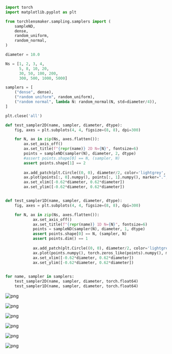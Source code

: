 ```python
import torch
import matplotlib.pyplot as plt

from torchlensmaker.sampling.samplers import (
    sampleND,
    dense,
    random_uniform,
    random_normal,
)

diameter = 10.0

Ns = [1, 2, 3, 4,
      5, 8, 10, 20,
      30, 50, 100, 200,
      300, 500, 1000, 5000]

samplers = [
    ("dense", dense),
    ("random uniform", random_uniform),
    ("random normal", lambda N: random_normal(N, std=diameter/4)),
]

plt.close('all')

def test_sampler2D(name, sampler, diameter, dtype):
    fig, axes = plt.subplots(4, 4, figsize=(8, 8), dpi=300)

    for N, ax in zip(Ns, axes.flatten()):
        ax.set_axis_off()
        ax.set_title(f"{repr(name)} 2D N={N}", fontsize=6)
        points = sampleND(sampler(N), diameter, 2, dtype)
        #assert points.shape[0] == N, (sampler, N)
        assert points.shape[1] == 2
        
        ax.add_patch(plt.Circle((0, 0), diameter/2, color='lightgrey', fill=False))
        ax.plot(points[:, 0].numpy(), points[:, 1].numpy(), marker=".", linestyle="none", markersize=2, color="red")
        ax.set_xlim([-0.62*diameter, 0.62*diameter])
        ax.set_ylim([-0.62*diameter, 0.62*diameter])


def test_sampler1D(name, sampler, diameter, dtype):
    fig, axes = plt.subplots(4, 4, figsize=(8, 8), dpi=300)

    for N, ax in zip(Ns, axes.flatten()):
            ax.set_axis_off()
            ax.set_title(f"{repr(name)} 1D N={N}", fontsize=6)
            points = sampleND(sampler(N), diameter, 1, dtype)
            assert points.shape[0] == N, (sampler, N)
            assert points.dim() == 1
            
            ax.add_patch(plt.Circle((0, 0), diameter/2, color='lightgrey', fill=False))
            ax.plot(points.numpy(), torch.zeros_like(points).numpy(), marker=".", linestyle="none", markersize=2, color="red")
            ax.set_xlim([-0.62*diameter, 0.62*diameter])
            ax.set_ylim([-0.62*diameter, 0.62*diameter])
    

for name, sampler in samplers:
    test_sampler2D(name, sampler, diameter, torch.float64)
    test_sampler1D(name, sampler, diameter, torch.float64)

```


    
![png](test_sampling_files/test_sampling_0_0.png)
    



    
![png](test_sampling_files/test_sampling_0_1.png)
    



    
![png](test_sampling_files/test_sampling_0_2.png)
    



    
![png](test_sampling_files/test_sampling_0_3.png)
    



    
![png](test_sampling_files/test_sampling_0_4.png)
    



    
![png](test_sampling_files/test_sampling_0_5.png)
    

